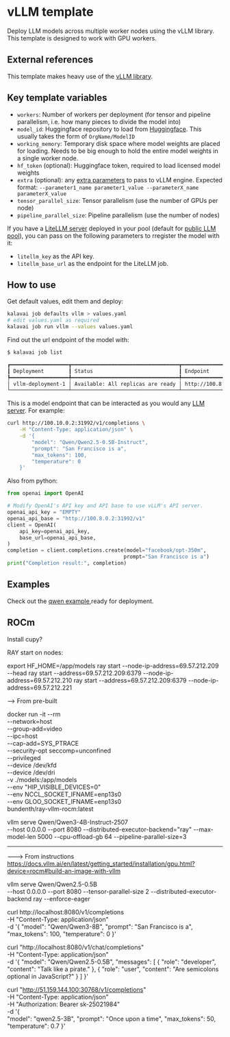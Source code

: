 # vLLM template

Deploy LLM models across multiple worker nodes using the vLLM library. This template is designed to work with GPU workers.

## External references

This template makes heavy use of the [vLLM library](https://docs.vllm.ai/en/latest/index.html).

## Key template variables

- `workers`: Number of workers per deployment (for tensor and pipeline parallelism, i.e. how many pieces to divide the model into)
- `model_id`: Huggingface repository to load from [Huggingface](https://huggingface.co/models). This usually takes the form of `OrgName/ModelID`
- `working_memory`: Temporary disk space where model weights are placed for loading. Needs to be big enough to hold the entire model weights in a single worker node.
- `hf_token` (optional): Huggingface token, required to load licensed model weights
- `extra` (optional): any [extra parameters](https://docs.vllm.ai/en/latest/serving/openai_compatible_server.html#cli-reference) to pass to vLLM engine. Expected format: `--parameter1_name parameter1_value --parameterX_name parameterX_value`
- `tensor_parallel_size`: Tensor parallelism (use the number of GPUs per node)
- `pipeline_parallel_size`: Pipeline parallelism (use the number of nodes)

If you have a [LiteLLM server](https://github.com/kalavai-net/kalavai-client/tree/main/templates/litellm) deployed in your pool (default for [public LLM pool](https://kalavai-net.github.io/kalavai-client/public_llm_pool/)), you can pass on the following parameters to rregister the model with it:

- `litellm_key` as the API key.
- `litellm_base_url` as the endpoint for the LiteLLM job.


## How to use

Get default values, edit them and deploy:
```bash
kalavai job defaults vllm > values.yaml
# edit values.yaml as required
kalavai job run vllm --values values.yaml
```

Find out the url endpoint of the model with:

```bash
$ kalavai job list 

┏━━━━━━━━━━━━━━━━━━━┳━━━━━━━━━━━━━━━━━━━━━━━━━━━━━━━━━━━┳━━━━━━━━━━━━━━━━━━━━━━━━┓
┃ Deployment        ┃ Status                            ┃ Endpoint               ┃
┡━━━━━━━━━━━━━━━━━━━╇━━━━━━━━━━━━━━━━━━━━━━━━━━━━━━━━━━━╇━━━━━━━━━━━━━━━━━━━━━━━━┩
│ vllm-deployment-1 │ Available: All replicas are ready │ http://100.8.0.2:31992 │
└───────────────────┴───────────────────────────────────┴────────────────────────┘
```

This is a model endpoint that can be interacted as you would any [LLM server](https://docs.vllm.ai/en/latest/getting_started/quickstart.html#using-openai-completions-api-with-vllm). For example:
```bash
curl http://100.10.0.2:31992/v1/completions \
    -H "Content-Type: application/json" \
    -d '{
        "model": "Qwen/Qwen2.5-0.5B-Instruct",
        "prompt": "San Francisco is a",
        "max_tokens": 100,
        "temperature": 0
    }'
```

Also from python:
```python
from openai import OpenAI

# Modify OpenAI's API key and API base to use vLLM's API server.
openai_api_key = "EMPTY"
openai_api_base = "http://100.8.0.2:31992/v1"
client = OpenAI(
    api_key=openai_api_key,
    base_url=openai_api_base,
)
completion = client.completions.create(model="facebook/opt-350m",
                                      prompt="San Francisco is a")
print("Completion result:", completion)
```

## Examples

Check out the [qwen example](examples/qwen2.5-0.5B.yaml),ready for deployment.


## ROCm

Install cupy?


RAY start on nodes:

export HF_HOME=/app/models 
ray start --node-ip-address=69.57.212.209 --head
ray start --address=69.57.212.209:6379 --node-ip-address=69.57.212.210
ray start --address=69.57.212.209:6379 --node-ip-address=69.57.212.221

--> From pre-built

docker run -it --rm \
    --network=host \
    --group-add=video \
    --ipc=host \
    --cap-add=SYS_PTRACE \
    --security-opt seccomp=unconfined \
    --privileged \
    --device /dev/kfd \
    --device /dev/dri \
    -v ./models:/app/models \
    --env "HIP_VISIBLE_DEVICES=0" \
    --env NCCL_SOCKET_IFNAME=enp13s0 \
    --env GLOO_SOCKET_IFNAME=enp13s0 \
    bundenth/ray-vllm-rocm:latest

vllm serve Qwen/Qwen3-4B-Instruct-2507 \
  --host 0.0.0.0 --port 8080 --distributed-executor-backend="ray" --max-model-len 5000 --cpu-offload-gb 64 --pipeline-parallel-size=3 


*******************************

---> From instructions https://docs.vllm.ai/en/latest/getting_started/installation/gpu.html?device=rocm#build-an-image-with-vllm

vllm serve Qwen/Qwen2.5-0.5B \
  --host 0.0.0.0 --port 8080 --tensor-parallel-size 2 --distributed-executor-backend ray --enforce-eager
  

curl http://localhost:8080/v1/completions \
    -H "Content-Type: application/json" \
    -d '{
        "model": "Qwen/Qwen3-8B",
        "prompt": "San Francisco is a",
        "max_tokens": 100,
        "temperature": 0
    }'

curl "http://localhost:8080/v1/chat/completions" \
    -H "Content-Type: application/json" \
    -d '{
        "model": "Qwen/Qwen2.5-0.5B",
        "messages": [
            {
                "role": "developer",
                "content": "Talk like a pirate."
            },
            {
                "role": "user",
                "content": "Are semicolons optional in JavaScript?"
            }
        ]
    }'


curl "http://51.159.144.100:30768/v1/completions" \
    -H "Content-Type: application/json" \
    -H "Authorization: Bearer sk-25021984" \
    -d '{                     
        "model": "qwen2.5-3B",
        "prompt": "Once upon a time",
        "max_tokens": 50,
        "temperature": 0.7
    }'

